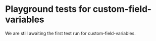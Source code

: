 # Playground tests for custom-field-variables
We are still awaiting the first test run for custom-field-variables.
